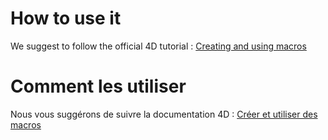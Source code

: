 # How to use it
We suggest to follow the official 4D tutorial : [Creating and using macros](https://doc.4d.com/4Dv18/4D/18/Creating-and-using-macros.300-4575525.en.html)

# Comment les utiliser
Nous vous suggérons de suivre la documentation 4D : [Créer et utiliser des macros](https://doc.4d.com/4Dv18/4D/18/Creer-et-utiliser-des-macros.300-4575525.fr.html)
